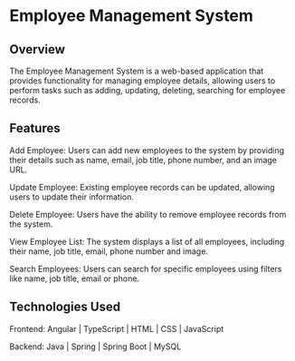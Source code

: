 # Employee Management System

## Overview
The Employee Management System is a web-based application that provides functionality for managing employee details, allowing users to perform tasks such as adding, updating, deleting, searching for employee records.

## Features
Add Employee: Users can add new employees to the system by providing their details such as name, email, job title, phone number, and an image URL.

Update Employee: Existing employee records can be updated, allowing users to update their information.

Delete Employee: Users have the ability to remove employee records from the system.

View Employee List: The system displays a list of all employees, including their name, job title, email, phone number and image.

Search Employees: Users can search for specific employees using filters like name, job title, email or phone.

## Technologies Used
Frontend:
Angular | TypeScript | HTML | CSS | JavaScript

Backend:
Java | Spring | Spring Boot | MySQL

